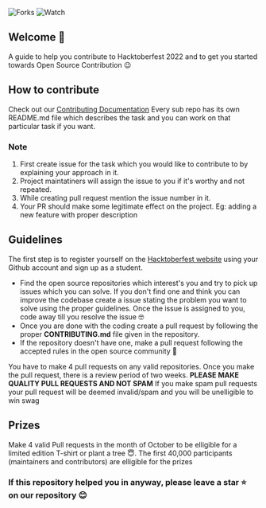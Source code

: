![Forks](https://img.shields.io/github/forks/CMPN-CODECELL/Saas?label=Fork&style=social)
![Watch](https://img.shields.io/github/watchers/CMPN-CODECELL/Saas?label=Watch&style=social)

## Welcome :wave:
A guide to help you contribute to Hacktoberfest 2022 and to get you started towards Open Source Contribution 😉  


## How to contribute

Check out our [Contributing Documentation](https://github.com/CMPN-CODECELL/Saas/main/CONTRIBUTING.md) 
Every sub repo has its own README.md file which describes the task and you can work on that particular task if you want.


### Note

1. First create issue for the task which you would like to contribute to by explaining your approach in it.
2. Project maintatiners will assign the issue to you if it's worthy and not repeated.
3. While creating pull request mention the issue number in it.
4. Your PR should make some legitimate effect on the project. Eg: adding a new feature with proper description

## Guidelines

The first step is to register yourself on the [Hacktoberfest website](https://hacktoberfest.com/) using your Github account and sign up as a student.

- Find the open source repositories which interest's you and try to pick up issues which you can solve. If you don't find one and think you can improve the codebase create a issue stating the problem you want to solve using the proper guidelines. Once the issue is assigned to you, code away till you resolve the issue :nerd_face: 
- Once you are done with the coding create a pull request by following the proper **CONTRIBUTING.md** file given in the repository. 
- If the repository doesn't have one, make a pull request following the accepted rules in the open source community :hugs:

You have to make 4 pull requests on any valid repositories. Once you make the pull request, there is a review period of two weeks. **PLEASE MAKE QUALITY PULL REQUESTS AND NOT SPAM** If you make spam pull requests your pull request will be deemed invalid/spam and you will be unelligible to win swag 


## Prizes

Make 4 valid Pull requests in the month of October to be elligible for a limited edition T-shirt or plant a tree :innocent:. The first 40,000 participants (maintainers and contributors) are elligible for the prizes


### If this repository helped you in anyway, please leave a star :star: on our repository :blush:
